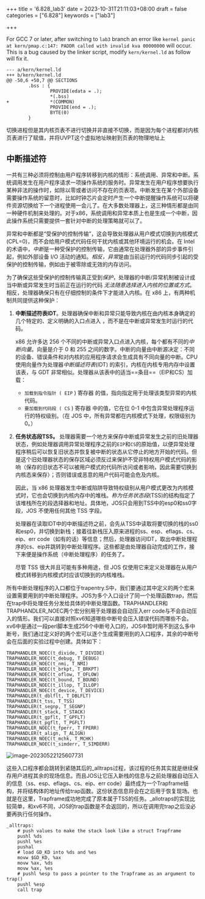 +++
title = '6.828_lab3'
date = 2023-10-31T21:11:03+08:00
draft = false
categories = ["6.828"]
keywords = ["lab3"]

+++

For GCC 7 or later, after switching to `lab3` branch an error like `kernel panic at kern/pmap.c:147: PADDR called with invalid kva 00000000` will occur. This is a bug caused by the linker script, modify `kern/kernel.ld` as follow will fix it.

```
--- a/kern/kernel.ld
+++ b/kern/kernel.ld
@@ -50,6 +50,7 @@ SECTIONS
        .bss : {
                PROVIDE(edata = .);
                *(.bss)
+               *(COMMON)
                PROVIDE(end = .);
                BYTE(0)
        }
```



切换进程但是其内核页表不进行切换并非直接不切换，而是因为每个进程都对内核页表进行了赋值，并将UVPT这个虚拟地址映射到页表的物理地址上



## 中断描述符

一共有三种必须将控制由用户程序转移到内核的情形：系统调用、异常和中断。系统调用发生在用户程序请求一项操作系统的服务时。异常发生在用户程序想要执行某种非法的操作时，如除以零或者访问不存在的页表项。中断发生在某个外部设备需要操作系统的留意时，比如时钟芯片会定时产生一个中断提醒操作系统可以将硬件资源切换给下一个进程使用一会儿了。在大多数处理器上，这三种情形都是由同一种硬件机制来处理的。对于x86，系统调用和异常本质上也是生成一个中断，因此操作系统只需要提供一套针对中断的处理策略就可以了。

异常和中断都是“受保护的控制传输”，这会导致处理器从用户模式切换到内核模式 (CPL=0)，而不会给用户模式代码任何干扰内核或其他环境运行的机会。在 Intel 的术语中，*中断*是一种受保护的控制传输，它由通常在处理器外部的异步事件引起，例如外部设备 I/O 活动的通知。*相反，异常*是由当前运行的代码同步引起的受保护的控制传输，例如由于被零除或无效的内存访问。

为了确保这些受保护的控制传输真正受到*保护*，处理器的中断/异常机制被设计成当中断或异常发生时当前正在运行的代码 *无法随意选择进入内核的位置或方式*。相反，处理器确保只有在仔细控制的条件下才能进入内核。在 x86 上，有两种机制共同提供这种保护：

1. **中断描述符表IDT**。处理器确保中断和异常只能导致内核在由内核本身确定的几个特定的、定义明确的入口点进入 ，而不是在中断或异常发生时运行的代码。

   x86 允许多达 256 个不同的中断或异常入口点进入内核，每个都有不同的*中断向量*。向量是介于 0 和 255 之间的数字。中断的向量由中断源决定：不同的设备、错误条件和对内核的应用程序请求会生成具有不同向量的中断。CPU 使用向量作为处理器*中断描述符表*(IDT) 的索引，内核在内核专用内存中设置该表，与 GDT 非常相似。处理器从该表中的适当==条目==（EIP和CS）加载：

   - `加载到指令指针 ( EIP` ) 寄存器 的值，指向指定用于处理该类型异常的内核代码。
   - `要加载到代码段 ( CS` ) 寄存器 中的值，它在位 0-1 中包含异常处理程序运行的特权级别。（在 JOS 中，所有异常都在内核模式下处理，权限级别为 0。）

2. **任务状态段TSS。** 处理器需要一个地方来保存中断或异常发生之前的旧处理器状态，例如处理器调用异常处理程序之前的`EIP`和`CS`的原始值，以便异常处理程序稍后可以恢复旧状态并恢复被中断的状态从它停止的地方开始的代码。但是这个旧处理器状态的保存区域必须反过来保护不受非特权用户模式代码的影响（保存的旧状态不可以被用户模式的代码所访问或者影响，因此需要切换到内核态来保存）；否则错误或恶意的用户代码可能会危及内核。

   因此，当 x86 处理器发生中断或陷阱导致特权级别从用户模式更改为内核模式时，它也会切换到内核内存中的堆栈。*称为任务状态段*(TSS)的结构指定了该堆栈所在的段选择器和地址。具体地，JOS只会用到TSS中的esp0和ss0字段，JOS 不使用任何其他 TSS 字段。

   处理器在读取IDT中的中断描述符之前，会先从TSS中读取将要切换的栈的ss0和esp0，并切换到新栈；接着往新栈压入原来进程的ss、esp、eflags、cs、eip、err code（如有的话）等信息；然后，处理器访问IDT，取出中断处理程序的cs、eip并跳转到中断处理程序。这些都是由处理器自动完成的工作，接下来便是操作系统（中断处理程序）的任务了。

   尽管 TSS 很大并且可能有多种用途，但 JOS 仅使用它来定义处理器在从用户模式转移到内核模式时应该切换到的内核堆栈。

   

所有中断处理程序的入口都位于trapentry.S中，我们要通过其中定义的两个宏来设置需要用到的中断处理程序。JOS为多个入口设计了同一个处理函数trap，然后在trap中将处理任务分发给具体的中断处理函数。TRAPHANDLER和TRAPHANDLER_NOEC两个宏分别用于处理器会自动压入err code与不会自动压入的情形。我们可以直接对照xv6知道哪些中断号会压入错误代码而哪些不会。xv6中是通过一段perl脚本生成256个中断号入口的，JOS中暂时用不到这么多中断号，我们通过定义好的两个宏可以逐个生成需要用到的入口程序，其余的中断号会在后面的实验过程中创建。具体如下：

```text
TRAPHANDLER_NOEC(t_divide, T_DIVIDE)
TRAPHANDLER_NOEC(t_debug, T_DEBUG)
TRAPHANDLER_NOEC(t_nmi, T_NMI)
TRAPHANDLER_NOEC(t_brkpt, T_BRKPT)
TRAPHANDLER_NOEC(t_oflow, T_OFLOW)
TRAPHANDLER_NOEC(t_bound, T_BOUND)
TRAPHANDLER_NOEC(t_illop, T_ILLOP)
TRAPHANDLER_NOEC(t_device, T_DEVICE)
TRAPHANDLER(t_dblflt, T_DBLFLT)
TRAPHANDLER(t_tss, T_TSS)
TRAPHANDLER(t_segnp, T_SEGNP)
TRAPHANDLER(t_stack, T_STACK)
TRAPHANDLER(t_gpflt, T_GPFLT)
TRAPHANDLER(t_pgflt, T_PGFLT)
TRAPHANDLER_NOEC(t_fperr, T_FPERR)
TRAPHANDLER(t_align, T_ALIGN)
TRAPHANDLER_NOEC(t_mchk, T_MCHK)
TRAPHANDLER_NOEC(t_simderr, T_SIMDERR)
```

![image-20230522125607731](https://jiejiesks.oss-cn-beijing.aliyuncs.com/Note/202305221256760.png)

这些入口程序都会跳转到紧随其后的_alltraps过程，该过程的任务其实就是继续保存用户进程其余的现场信息。而且JOS让它压入新栈的信息与之前处理器自动压入的信息（ss、esp、eflags、cs、eip、err code）最终成为一个Trapframe结构，并将结构体的地址传给trap函数。这份状态信息将会在之后用于恢复现场。也就是在这里，Trapframe成功地完成了原本属于TSS的任务。\_allotraps的实现比较简单，和xv6不同，JOS的trap函数是不会返回的，所以在调用完trap之后没必要再执行任何操作。

```text
_alltraps:
    # push values to make the stack look like a struct Trapframe
    pushl %ds
    pushl %es
    pushal
    # load GD_KD into %ds and %es
    movw $GD_KD, %ax
    movw %ax, %ds
    movw %ax, %es
    # pushl %esp to pass a pointer to the Trapframe as an argument to trap()
    pushl %esp
    call trap
```


